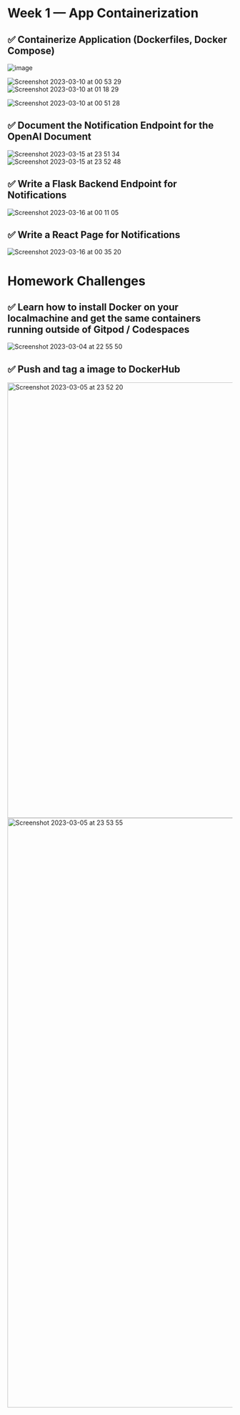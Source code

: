 # Week 1 — App Containerization

## :white_check_mark:  Containerize Application (Dockerfiles, Docker Compose)

![image](https://user-images.githubusercontent.com/47042467/221966565-1d0fab02-76a9-4f17-925f-6ed66873bff1.png)

![Screenshot 2023-03-10 at 00 53 29](https://user-images.githubusercontent.com/47042467/225101322-41d92f19-f135-4273-874d-1ec45dbf59e9.png)
![Screenshot 2023-03-10 at 01 18 29](https://user-images.githubusercontent.com/47042467/225101331-b4da3228-be60-4596-a629-e8662435c1fe.png)

![Screenshot 2023-03-10 at 00 51 28](https://user-images.githubusercontent.com/47042467/225101305-dbe36e93-de2c-403e-89d1-6bc416c9bd58.png)

## :white_check_mark:   Document the Notification Endpoint for the OpenAI Document

![Screenshot 2023-03-15 at 23 51 34](https://user-images.githubusercontent.com/47042467/225459144-d8187fe5-3af6-4032-aaed-a01550629215.png)
![Screenshot 2023-03-15 at 23 52 48](https://user-images.githubusercontent.com/47042467/225459153-2f90fd41-7cc4-4eb8-ad32-e746f8f336b8.png)

## :white_check_mark: Write a Flask Backend Endpoint for Notifications

![Screenshot 2023-03-16 at 00 11 05](https://user-images.githubusercontent.com/47042467/225459509-2386be7b-9368-463a-b2e0-551a760052cf.png)

## :white_check_mark: Write a React Page for Notifications
![Screenshot 2023-03-16 at 00 35 20](https://user-images.githubusercontent.com/47042467/225459513-dc2d083b-388d-44f8-983c-6a8fdefea2fc.png)


# Homework Challenges

## :white_check_mark: Learn how to install Docker on your localmachine and get the same containers running outside of Gitpod / Codespaces

![Screenshot 2023-03-04 at 22 55 50](https://user-images.githubusercontent.com/47042467/222926188-9755357f-411d-4a84-873b-858f012b3915.png)

## :white_check_mark: Push and tag a image to DockerHub 

<img width="975" alt="Screenshot 2023-03-05 at 23 52 20" src="https://user-images.githubusercontent.com/47042467/222985362-bd195958-013e-4a51-81bf-769e04ec7629.png">

<img width="1320" alt="Screenshot 2023-03-05 at 23 53 55" src="https://user-images.githubusercontent.com/47042467/222985404-9c5ca80b-5757-4249-b3fb-ff30505600e4.png">


